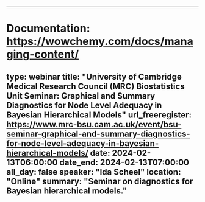 
---
# Documentation: https://wowchemy.com/docs/managing-content/
type: webinar
title: "University of Cambridge Medical Research Council (MRC) Biostatistics Unit Seminar: Graphical and Summary Diagnostics for Node Level Adequacy in Bayesian Hierarchical Models"
url_freeregister: https://www.mrc-bsu.cam.ac.uk/event/bsu-seminar-graphical-and-summary-diagnostics-for-node-level-adequacy-in-bayesian-hierarchical-models/
date: 2024-02-13T06:00:00
date_end: 2024-02-13T07:00:00
all_day: false
speaker: "Ida Scheel"
location: "Online"
summary: "Seminar on diagnostics for Bayesian hierarchical models."
---
